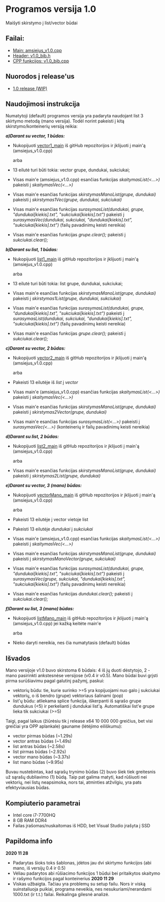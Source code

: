 # Programos versija 1.0
Maišyti skirstymo į list/vector būdai
## Failai:
* [Main: amsiejus_v1.0.cpp](https://github.com/iLoveCepelinai/Objektinis_programavimas/blob/v_1.0/amsiejus_v1.0/amsiejus_v1.0.cpp)
* [Header: v1.0_bib.h](https://github.com/iLoveCepelinai/Objektinis_programavimas/blob/v_1.0/amsiejus_v1.0/v1.0_bib.h)
* [CPP funkcijos: v1.0_bib.cpp](https://github.com/iLoveCepelinai/Objektinis_programavimas/blob/v_1.0/amsiejus_v1.0/v1.0_bib.cpp)
## Nuorodos į release'us
* [1.0 release (WIP)](https://github.com/iLoveCepelinai/Objektinis_programavimas/releases/tag/v1.0)
## Naudojimosi instrukcija
Numatytoji (default) programos versija yra padaryta naudojant list 3 skirtymo metodą (mano versija). Todėl norint pakeisti į kitą skirstymo/konteinerių versiją reikia:

***a)Darant su vector, 1 būdas:***
* Nukopijuoti [vector1_main](https://github.com/iLoveCepelinai/Objektinis_programavimas/blob/v_1.0/vector1_main) iš gitHub repozitorijos ir įklijuoti į main'ą (amsiejus_v1.0.cpp)

  arba
  
* 13 eilutė turi būti tokia: vector <studentas> grupe, dundukai, sukciukai;
* Visas main'e (amsiejus_v1.0.cpp) esančias funkcijas *skaitymasList(<...>)* pakeisti į *skaitymasVec(<...>)*
* Visas main'e esančias funkcijas *skirstymasManoList(grupe, dundukai)* pakeisti į *skirstymas1Vec(grupe, dundukai, sukciukai)*
* Visas main'e esančias funkcijas *surasymasList(dundukai, grupe, "dundukai[kiekis].txt", "sukciukai[kiekis].txt")* pakeisti į *surasymasVec(dundukai, sukciukai, "dundukai[kiekis].txt", "sukciukai[kiekis].txt")* (failų pavadinimų keisti nereikia)
* Visas main'e esančias funkcijas *grupe.clear();* pakeisti į *sukciukai.clear();*
  
***b)Darant su list, 1 būdas:***
* Nukopijuoti [list1_main](https://github.com/iLoveCepelinai/Objektinis_programavimas/blob/v_1.0/list1_main) iš gitHub repozitorijos ir įklijuoti į main'ą (amsiejus_v1.0.cpp)

  arba
  
* 13 eilutė turi būti tokia: list <studentas> grupe, dundukai, sukciukai;
* Visas main'e esančias funkcijas *skirstymasManoList(grupe, dundukai)* pakeisti į *skirstymas1List(grupe, dundukai, sukciukai)*
* Visas main'e esančias funkcijas *surasymasList(dundukai, grupe, "dundukai[kiekis].txt", "sukciukai[kiekis].txt")* pakeisti į *surasymasList(dundukai, sukciukai, "dundukai[kiekis].txt", "sukciukai[kiekis].txt")* (failų pavadinimų keisti nereikia)
* Visas main'e esančias funkcijas *grupe.clear();* pakeisti į *sukciukai.clear();*
  
***c)Darant su vector, 2 būdas:***
* Nukopijuoti [vector2_main](https://github.com/iLoveCepelinai/Objektinis_programavimas/blob/v_1.0/vector2_main) iš gitHub repozitorijos ir įklijuoti į main'ą (amsiejus_v1.0.cpp)

  arba
  
* Pakeisti 13 eilutėje iš *list* į *vector*
* Visas main'e (amsiejus_v1.0.cpp) esančias funkcijas *skaitymasList(<...>)* pakeisti į *skaitymasVec(<...>)*
* Visas main'e esančias funkcijas *skirstymasManoList(grupe, dundukai)* pakeisti į *skirstymas2Vector(grupe, dundukai)*
* Visas main'e esančias funkcijas *surasymasList(<...>)* pakeisti į *surasymasVec(<...>)* (konteinerių ir failų pavadinimų keisti nereikia)

***d)Darant su list, 2 būdas:***
* Nukopijuoti [list2_main](https://github.com/iLoveCepelinai/Objektinis_programavimas/blob/v_1.0/list2_main) iš gitHub repozitorijos ir įklijuoti į main'ą (amsiejus_v1.0.cpp)

  arba
  
* Visas main'e esančias funkcijas *skirstymasManoList(grupe, dundukai)* pakeisti į *skirstymas2List(grupe, dundukai)*

***e)Darant su vector, 3 (mano) būdas:***
* Nukopijuoti [vectorMano_main](https://github.com/iLoveCepelinai/Objektinis_programavimas/blob/v_1.0/vectorMano_main) iš gitHub repozitorijos ir įklijuoti į main'ą (amsiejus_v1.0.cpp)

  arba
  
* Pakeisti 13 eilutėje į vector vietoje list
* Pakeisti 13 eilutėje *dundukai* į *sukciukai*
* Visas main'e (amsiejus_v1.0.cpp) esančias funkcijas *skaitymasList(<...>)* pakeisti į *skaitymasVec(<...>)*
* Visas main'e esančias funkcijas *skirstymasManoList(grupe, dundukai)* pakeisti į *skirstymasManoVector(grupe, sukciukai)*
* Visas main'e esančias funkcijas *surasymasList(dundukai, grupe, "dundukai[kiekis].txt", "sukciukai[kiekis].txt")* pakeisti į *surasymasVec(grupe, sukciukai, "dundukai[kiekis].txt", "sukciukai[kiekis].txt")* (failų pavadinimų keisti nereikia)
* Visas main'e esančias funkcijas *dundukai.clear();* pakeisti į *sukciukai.clear();*

***f)Darant su list, 3 (mano) būdas:***
* Nukopijuoti [listMano_main](https://github.com/iLoveCepelinai/Objektinis_programavimas/blob/v_1.0/listMano_main) iš gitHub repozitorijos ir įklijuoti į main'ą (amsiejus_v1.0.cpp) jei kažką keitėte main'e

  arba
  
* Nieko daryti nereikia, nes čia numatytasis (default) būdas

## Išvados
Mano versijoje v1.0 buvo skirstoma 6 būdais: 4 iš jų duoti dėstytojo, 2 - mano pasirinkti ankstesnėse versijose (v0.4 ir v0.5). Mano būdai buvi grįsti pirma surūšiavimu pagal galutinį pažymį, paskui:
* vektorių būdu: tie, kurie surinko >=5 yra kopijuojami nuo galo į sukciukai vektorių, o iš bendro (grupe) vektoriaus šalinami (pop)
* list'ų būdu: atliekama splice funkcija, iškerpanti iš sąrašo grupe dundukus (<5) ir perkelianti į dundukai list'ą. Automatiškai list'e grupe lieka tik sukciukai (>=5)

Taigi, pagal laikus (žiūrėsiu tik į release x64 10 000 000 greičius, bet visi greičiai yra OPP aplankale) gauname (lėtėjimo eiliškumu):
* vector pirmas būdas (~1.29s)
* vector antras būdas (~1.49s)
* list antras būdas (~2.58s)
* list pirmas būdas (~2.92s)
* vector mano būdas (~3.37s)
* list mano būdas (~9.95s)

Buvau nustebintas, kad sąrašų trynimo būdas (2) buvo šiek tiek greitesnis už sąrašų dubliavimo (1) būdą. Taip pat galima matyti, kad rūšiuoti nei vektorių, nei listų neapsimoka, nors tai, atminties atžvilgiu, yra pats efektyviausias būdas.

## Kompiuterio parametrai
* Intel core i7-7700HQ
* 8 GB RAM DDR4
* Failas įrašomas/nuskaitomas iš HDD, bet Visual Studio įrašyta į SSD

## Papildoma info
**2020 11 28**
* Padarytas šioks toks šablonas, įdėtos jau dvi skirtymo funkcijos (abi mano, iš versijų 0.4 ir 0.5)
* Vėliau padarytos abi rūšiacimo funkcijos 1 būdui bei pritaikytos skaitymo ir rašymo funkcijos pagal konteinerius
**2020 11 29**
* Viskas užbaigta. Tačiau yra problemų su setup failu. Nors ir viską suinstaliuoja puikiai, programa neveikia, nes nesukuriami/nerandami 1000.txt (ir t.t.) failai. Reikalinga gilesnė analizė.

